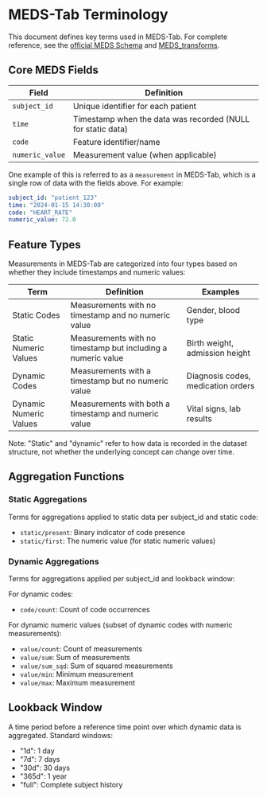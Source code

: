 # MEDS-Tab Terminology

This document defines key terms used in MEDS-Tab. For complete reference, see the [official MEDS Schema](https://github.com/Medical-Event-Data-Standard/meds) and [MEDS_transforms](https://meds-transforms.readthedocs.io/en/latest/terminology/).

## Core MEDS Fields

| Field | Definition |
|-------|------------|
| `subject_id` | Unique identifier for each patient |
| `time` | Timestamp when the data was recorded (NULL for static data) |
| `code` | Feature identifier/name |
| `numeric_value` | Measurement value (when applicable) |

One example of this is referred to as a `measurement` in MEDS-Tab, which is a single row of data with the fields above. For example:
```yaml
subject_id: "patient_123"
time: "2024-01-15 14:30:00"
code: "HEART_RATE"
numeric_value: 72.0
```

## Feature Types

Measurements in MEDS-Tab are categorized into four types based on whether they include timestamps and numeric values:

| Term | Definition | Examples |
|------|------------|-----------|
| Static Codes | Measurements with no timestamp and no numeric value | Gender, blood type |
| Static Numeric Values | Measurements with no timestamp but including a numeric value | Birth weight, admission height |
| Dynamic Codes | Measurements with a timestamp but no numeric value | Diagnosis codes, medication orders |
| Dynamic Numeric Values | Measurements with both a timestamp and numeric value | Vital signs, lab results |

Note: "Static" and "dynamic" refer to how data is recorded in the dataset structure, not whether the underlying concept can change over time.

## Aggregation Functions

### Static Aggregations
Terms for aggregations applied to static data per subject_id and static code:
- `static/present`: Binary indicator of code presence
- `static/first`: The numeric value (for static numeric values)

### Dynamic Aggregations
Terms for aggregations applied per subject_id and lookback window:

For dynamic codes:
- `code/count`: Count of code occurrences

For dynamic numeric values (subset of dynamic codes with numeric measurements):
- `value/count`: Count of measurements
- `value/sum`: Sum of measurements
- `value/sum_sqd`: Sum of squared measurements
- `value/min`: Minimum measurement
- `value/max`: Maximum measurement

## Lookback Window

A time period before a reference time point over which dynamic data is aggregated. Standard windows:
- "1d": 1 day
- "7d": 7 days
- "30d": 30 days
- "365d": 1 year
- "full": Complete subject history
